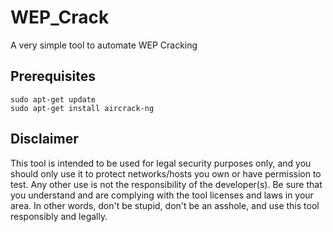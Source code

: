 # WEP_Crack

A very simple tool to automate WEP Cracking

## Prerequisites

```
sudo apt-get update
sudo apt-get install aircrack-ng
```

## Disclaimer

This tool is intended to be used for legal security purposes only, and you should only use it to protect networks/hosts you own or have permission to test. Any other use is not the responsibility of the developer(s). Be sure that you understand and are complying with the tool licenses and laws in your area. In other words, don't be stupid, don't be an asshole, and use this tool responsibly and legally.
